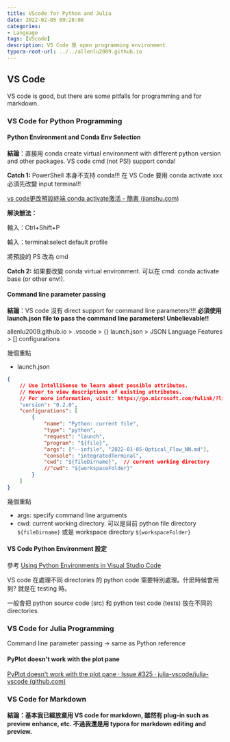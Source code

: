 ```yaml
---
title: VScode for Python and Julia
date: 2022-02-05 09:28:08
categories: 
- Language
tags: [VScode]
description: VS Code 是 open programming environment
typora-root-url: ../../allenlu2009.github.io
---
```




## VS Code

VS code is good, but there are some pitfalls for programming and for markdown.



### VS Code for Python Programming





#### Python Environment and Conda Env Selection

**結論**：直接用 conda create virtual environment with different python version and other packages.   VS code cmd (not PS!) support conda!  

**Catch 1:**  PowerShell 本身不支持 conda!!!   在 VS Code 要用 conda activate xxx 必須先改變 input terminal!!

[vs code更改預設終端 conda activate激活 - 簡書 (jianshu.com)](https://www.jianshu.com/p/a89001470be0)

**解決辦法：**

輸入：Ctrl+Shift+P

輸入：terminal:select default profile

將預設的 PS 改為 cmd

**Catch 2:**  如果要改變 conda virtual environment.  可以在 cmd:  conda activate base (or other env!).



#### Command line parameter passing 

**結論**：VS code 沒有 direct support for command line parameters!!!!  **必須使用 launch.json file to pass the command line parameters! Unbelievable!!**  

allenlu2009.github.io > .vscode > {} launch.json > JSON Language Features > [] configurations

幾個重點

* launch.json

```json
{
    // Use IntelliSense to learn about possible attributes.
    // Hover to view descriptions of existing attributes.
    // For more information, visit: https://go.microsoft.com/fwlink/?linkid=830387
    "version": "0.2.0",
    "configurations": [
        {
            "name": "Python: current file",
            "type": "python",
            "request": "launch",
            "program": "${file}",
            "args": ["--infile", "2022-01-05-Optical_Flow_NN.md"],
            "console": "integratedTerminal",
            "cwd": "${fileDirname}",  // current working directory
            //"cwd": "${workspaceFolder}"
        }
    ]
}
```



幾個重點

* args: specify command line arguments
* cwd:  current working directory.   可以是目前 python file directory `${fileDirname}` 或是 workspace directory `${workspaceFolder}`



#### VS Code Python Environment 設定 

參考 [Using Python Environments in Visual Studio Code](https://code.visualstudio.com/docs/python/environments#_use-of-the-pythonpath-variable)

VS code 在處理不同 directories 的 python code 需要特別處理。什麽時候會用到?  就是在 testing 時。

一般會把 python source code (src) 和 python test code (tests) 放在不同的 directories. 





### VS Code for Julia Programming

Command line parameter passing  -> same as Python reference



#### PyPlot doesn't work with the plot pane 

[PyPlot doesn't work with the plot pane · Issue #325 · julia-vscode/julia-vscode (github.com)](https://github.com/julia-vscode/julia-vscode/issues/325)







### VS Code for Markdown

**結論：基本我已經放棄用 VS code for markdown, 雖然有 plug-in such as preview enhance, etc.  不過我還是用 typora for markdown editing and preview.**
